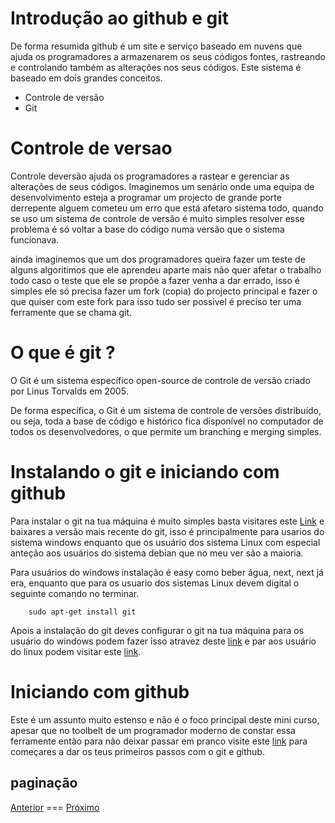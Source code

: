 # Introdução ao github e git

De forma resumida github é um site e serviço baseado em nuvens que ajuda os programadores a armazenarem os seus códigos fontes, rastreando e controlando também as alterações nos seus códigos. Este sistema é baseado em dois grandes conceitos.

- Controle de versão
- Git

# Controle de versao

Controle deversão ajuda os programadores a rastear e gerenciar as alterações de seus códigos. Imaginemos um senário onde uma equipa de desenvolvimento esteja a programar um projecto de grande porte derrepente alguem cometeu um erro que está afetaro sistema todo, quando se uso um sistema de controle de versão é muito simples resolver esse problema é só voltar a base do código numa versão que o sistema funcionava.

ainda imaginemos que um dos programadores queira fazer um teste de alguns algoritimos que ele aprendeu aparte mais não quer afetar o trabalho todo caso o teste que ele se propõe a fazer venha a dar errado, isso é simples ele só precisa fazer um fork (copia) do projecto principal e fazer o que quiser com este fork para isso tudo ser possivel é preciso ter uma ferramente que se chama git.

# O que é git ?

O Git é um sistema específico open-source de controle de versão criado por Linus Torvalds em 2005.

De forma específica, o Git é um sistema de controle de versões distribuído, ou seja, toda a base de código e histórico fica disponível no computador de todos os desenvolvedores, o que permite um branching e merging simples.

# Instalando o git e iniciando com github

Para instalar o git na tua máquina é muito simples basta visitares este [Link](https://git-scm.com/) e baixares a versão mais recente do git, isso é principalmente para usarios do sistema windows enquanto que os usuário dos sistema Linux com especial anteção aos usuários do sistema debian que no meu ver são a maioria.

Para usuários do windows instalação é easy como beber água, next, next já era, enquanto que para os usuario dos sistemas Linux devem digital o seguinte comando no terminar.

```
    sudo apt-get install git
```

Apois a instalação do git deves configurar o git na tua máquina para os usuário do windows podem fazer isso atravez deste [link](http://gabsferreira.com/instalando-o-git-e-configurando-github/) e par aos usuário do linux podem visitar este [link](http://www.mundodrigo.com.br/instalando-o-git-e-configurando-github-no-linux/).

# Iniciando com github

Este é um assunto muito estenso e não é o foco principal deste mini curso, apesar que no toolbelt de um programador moderno de constar essa ferramente então para não deixar passar em pranco visite este [link](https://terminalroot.com.br/git/) para começares a dar os teus primeiros passos com o git e github.

## paginação

[Anterior](https://github.com/ISPM-Benguela/curso-introdutorio-de-programacao/tree/master/capitulo2) ===
[Próximo](https://github.com/ISPM-Benguela/curso-introdutorio-de-programacao/tree/master/capitulo3)
